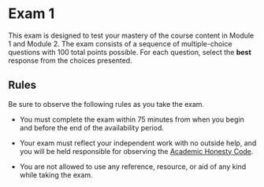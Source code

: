 # Exam 1

This exam is designed to test your mastery of the course content in Module 1 and
Module 2. The exam consists of a sequence of multiple-choice questions with 100
total points possible. For each question, select the **best** response from the
choices presented.

## Rules

Be sure to observe the following rules as you take the exam.

- You must complete the exam within 75 minutes from when you begin and before
  the end of the availability period.

- Your exam must reflect your independent work with no outside help, and you
  will be held responsible for observing the [Academic Honesty
  Code](http://www.auburn.edu/academic/provost/academic-honesty/_assets/pdf/academic-honesty-code-20201028.pdf).

- You are not allowed to use any reference, resource, or aid of any kind while
  taking the exam.

